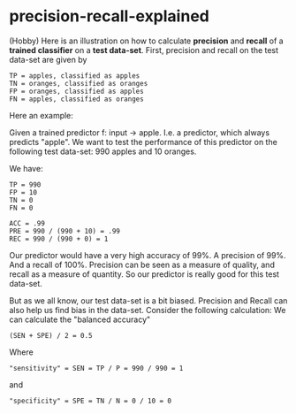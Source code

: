 # precision-recall-explained
(Hobby) Here is an illustration on how to calculate **precision** and **recall** of a **trained classifier** on a **test data-set**. 
First, precision and recall on the test data-set are given by 

```
TP = apples, classified as apples 
TN = oranges, classified as oranges 
FP = oranges, classified as apples 
FN = apples, classified as oranges 
```

Here an example: 

Given a trained predictor f: input -> apple. I.e. a predictor, which always predicts "apple". 
We want to test the performance of this predictor on the following test data-set: 990 apples and 10 oranges. 

We have: 
```
TP = 990 
FP = 10 
TN = 0 
FN = 0

ACC = .99
PRE = 990 / (990 + 10) = .99 
REC = 990 / (990 + 0) = 1 
```

Our predictor would have a very high accuracy of 99%. A precision of 99%. And a recall of 100%. 
Precision can be seen as a measure of quality, and recall as a measure of quantity. So our predictor is really good for this test data-set. 

But as we all know, our test data-set is a bit biased. 
Precision and Recall can also help us find bias in the data-set. Consider the following calculation: 
We can calculate the "balanced accuracy" 
``` 
(SEN + SPE) / 2 = 0.5
``` 
Where 
```
"sensitivity" = SEN = TP / P = 990 / 990 = 1 
```
and 
```
"specificity" = SPE = TN / N = 0 / 10 = 0 
```
